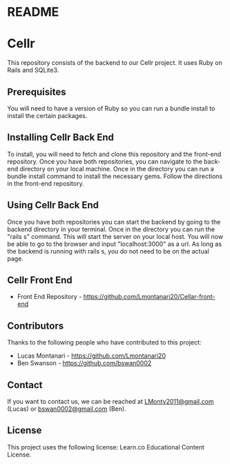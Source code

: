 # README
# Cellr

This repository consists of the backend to our Cellr project. It uses Ruby on Rails and SQLite3. 

## Prerequisites

You will need to have a version of Ruby so you can run a bundle install to install the certain packages.

## Installing Cellr Back End

To install, you will need to fetch and clone this repository and the front-end repository. Once you have both repositories, you can navigate to the back-end directory on your local machine. Once in the directory you can run a bundle install command to install the necessary gems. Follow the directions in the front-end repository.  

## Using Cellr Back End

Once you have both repositories you can start the backend by going to the backend directory in your terminal. Once in the directory you can run the "rails s" command. This will start the server on your local host. You will now be able to go to the browser and input "localhost:3000" as a url.   As long as the backend is running with rails s, you do not need to be on the actual page.

## Cellr Front End

- Front End Repository - https://github.com/Lmontanari20/Cellar-front-end

## Contributors

Thanks to the following people who have contributed to this project:
- Lucas Montanari - https://github.com/Lmontanari20
- Ben Swanson - https://github.com/bswan0002

## Contact

If you want to contact us, we can be reached at LMonty2011@gmail.com (Lucas) or bswan0002@gmail.com (Ben).

## License

This project uses the following license: Learn.co Educational Content License.
